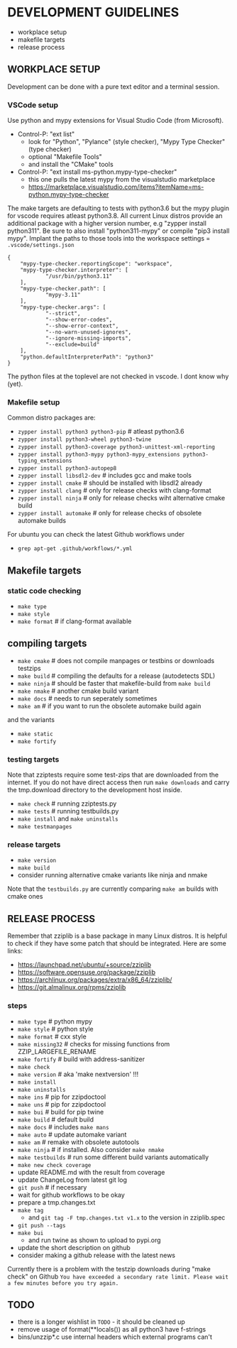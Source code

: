 # DEVELOPMENT GUIDELINES

* workplace setup
* makefile targets
* release process

## WORKPLACE SETUP

Development can be done with a pure text editor and a terminal session.

### VSCode setup

Use python and mypy extensions for Visual Studio Code (from Microsoft).

* Control-P: "ext list"
  * look for "Python", "Pylance" (style checker), "Mypy Type Checker" (type checker)
  * optional "Makefile Tools"
  * and install the "CMake" tools
* Control-P: "ext install ms-python.mypy-type-checker"
  * this one pulls the latest mypy from the visualstudio marketplace
  * https://marketplace.visualstudio.com/items?itemName=ms-python.mypy-type-checker

The make targets are defaulting to tests with python3.6 but the mypy plugin
for vscode requires atleast python3.8. All current Linux distros provide an
additional package with a higher version number, e.g "zypper install python311".
Be sure to also install "python311-mypy" or compile "pip3 install mypy". 
Implant the paths to those tools into the workspace settings = `.vscode/settings.json`

    {
        "mypy-type-checker.reportingScope": "workspace",
        "mypy-type-checker.interpreter": [
                "/usr/bin/python3.11"
        ],
        "mypy-type-checker.path": [
                "mypy-3.11"
        ],
        "mypy-type-checker.args": [
                "--strict",
                "--show-error-codes",
                "--show-error-context",
                "--no-warn-unused-ignores",
                "--ignore-missing-imports",
                "--exclude=build"
        ],
        "python.defaultInterpreterPath": "python3"
    }

The python files at the toplevel are not checked in vscode. I dont know why (yet).

### Makefile setup

Common distro packages are:
* `zypper install python3 python3-pip` # atleast python3.6
* `zypper install python3-wheel python3-twine`
* `zypper install python3-coverage python3-unittest-xml-reporting`
* `zypper install python3-mypy python3-mypy_extensions python3-typing_extensions`
* `zypper install python3-autopep8`
* `zypper install libsdl2-dev` # includes gcc and make tools
* `zypper install cmake` # should be installed with libsdl2 already
* `zypper install clang` # only for release checks with clang-format
* `zypper install ninja` # only for release checks wiht alternative cmake build
* `zypper install automake` # only for release checks of obsolete automake builds

For ubuntu you can check the latest Github workflows under
* `grep apt-get .github/workflows/*.yml`

## Makefile targets

### static code checking

* `make type`
* `make style`
* `make format` # if clang-format available

## compiling targets

* `make cmake` # does not compile manpages or testbins or downloads testzips
* `make build` # compiling the defaults for a release (autodetects SDL)
* `make ninja` # should be faster that makefile-build from `make build`
* `make nmake` # another cmake build variant
* `make docs`  # needs to run seperately sometimes
* `make am`    # if you want to run the obsolete automake build again

and the variants

* `make static`
* `make fortify`

### testing targets

Note that zziptests require some test-zips that are downloaded from the internet.
If you do not have direct access then run `make downloads` and carry the tmp.download
directory to the development host inside.

* `make check` # running zziptests.py 
* `make tests` # running testbuilds.py 
* `make install` and `make uninstalls`
* `make testmanpages`

### release targets

* `make version`
* `make build`
* consider running alternative cmake variants like ninja and nmake

Note that the `testbuilds.py` are currently comparing `make am` builds with cmake ones

## RELEASE PROCESS

Remember that zziplib is a base package in many Linux distros. It is helpful to check
if they have some patch that should be integrated. Here are some links:

* https://launchpad.net/ubuntu/+source/zziplib
* https://software.opensuse.org/package/zziplib
* https://archlinux.org/packages/extra/x86_64/zziplib/
* https://git.almalinux.org/rpms/zziplib

### steps
* `make type`   # python mypy
* `make style`  # python style
* `make format` # cxx style
* `make missing32` # checks for missing functions from ZZIP_LARGEFILE_RENAME
* `make fortify` # build with address-sanitizer
* `make check`
* `make version` # aka 'make nextversion' !!!
* `make install` 
* `make uninstalls`
* `make ins` # pip for zzipdoctool
* `make uns` # pip for zzipdoctool
* `make bui` # build for pip twine
* `make build` # default build
* `make docs` # includes `make mans`
* `make auto` # update automake variant
* `make am`   # remake with obsolete autotools
* `make ninja` # if installed. Also consider `make nmake`
* `make testbuilds` # run some different build variants automatically
* `make new check coverage` 
* update README.md with the result from coverage
* update ChangeLog from latest git log
* `git push` # if necessary
* wait for github workflows to be okay
* prepare a tmp.changes.txt
* `make tag` 
   * and `git tag -F tmp.changes.txt v1.x` to the version in zziplib.spec
* `git push --tags`
* `make bui` 
   * and run twine as shown to upload to pypi.org
* update the short description on github
* consider making a github release with the latest news

Currently there is a problem with the testzip downloads during "make check" on Github
`You have exceeded a secondary rate limit. Please wait a few minutes before you try again.`

## TODO

* there is a longer wishlist in `TODO` - it should be cleaned up
* remove usage of format(**locals()) as all python3 have f-strings
* bins/unzzip*.c use internal headers which external programs can't
